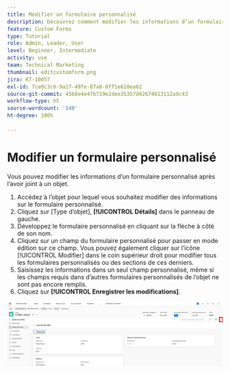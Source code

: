 ```yaml
---
title: Modifier un formulaire personnalisé
description: Découvrez comment modifier les informations d’un formulaire personnalisé une fois qu’il est joint à un objet.
feature: Custom Forms
type: Tutorial
role: Admin, Leader, User
level: Beginner, Intermediate
activity: use
team: Technical Marketing
thumbnail: editcustomform.png
jira: KT-10057
exl-id: 7ce0c3c6-9a17-49fe-87a8-8ff1e628ea62
source-git-commit: 4568e4e47b719e2dee35357d42674613112a9c43
workflow-type: ht
source-wordcount: '149'
ht-degree: 100%

---
```


# Modifier un formulaire personnalisé

<!--
21.4 updates have been made here
-->

Vous pouvez modifier les informations d’un formulaire personnalisé après l’avoir joint à un objet.

1. Accédez à l’objet pour lequel vous souhaitez modifier des informations sur le formulaire personnalisé.
1. Cliquez sur [Type d’objet], **[!UICONTROL Détails]** dans le panneau de gauche.
1. Développez le formulaire personnalisé en cliquant sur la flèche à côté de son nom.
1. Cliquez sur un champ du formulaire personnalisé pour passer en mode édition sur ce champ. Vous pouvez également cliquer sur l’icône [!UICONTROL Modifier] dans le coin supérieur droit pour modifier tous les formulaires personnalisés ou des sections de ces derniers.
1. Saisissez les informations dans un seul champ personnalisé, même si les champs requis dans d’autres formulaires personnalisés de l’objet ne sont pas encore remplis.
1. Cliquez sur **[!UICONTROL Enregistrer les modifications]**.

![Fenêtre Détails de la tâche présentant un formulaire personnalisé en cours de modification](assets/custom-forms-edit-a-custom-form.jpg)
